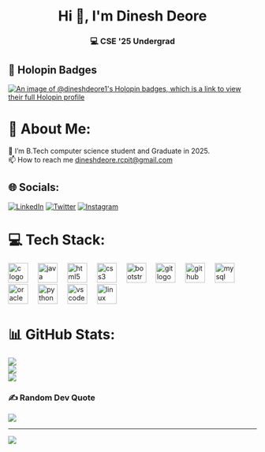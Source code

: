 <h1 align="center">Hi 👋, I'm Dinesh Deore</h1>
<h3 align="center">💻 CSE '25 Undergrad </h3>

<p align="left">
</p>

## 🌟 Holopin Badges
[![An image of @dineshdeore1's Holopin badges, which is a link to view their full Holopin profile](https://holopin.me/dineshdeore1)](https://holopin.io/@dineshdeore1)

# 💫 About Me:
🔭 I’m B.Tech computer science student and Graduate in 2025.<br>📫 How to reach me dineshdeore.rcpit@gmail.com


## 🌐 Socials:
[![LinkedIn](https://img.shields.io/badge/LinkedIn-%230077B5.svg?logo=linkedin&logoColor=white)](https://linkedin.com/in/dinesh-deore11) [![Twitter](https://img.shields.io/badge/Twitter-%231DA1F2.svg?logo=Twitter&logoColor=white)](https://twitter.com/DineshD016) [![Instagram](https://img.shields.io/badge/Instagram-%23E4405F.svg?logo=Instagram&logoColor=white)](https://instagram.com/dinesh._deore)

# 💻 Tech Stack:
<div align="left">
  <img src="https://cdn.jsdelivr.net/gh/devicons/devicon/icons/c/c-original.svg" height="40" alt="c logo"  />
  <img width="12" />
  <img src="https://cdn.jsdelivr.net/gh/devicons/devicon/icons/java/java-original.svg" height="40" alt="java logo"  />
  <img width="12" />
  <img src="https://cdn.jsdelivr.net/gh/devicons/devicon/icons/html5/html5-original.svg" height="40" alt="html5 logo"  />
  <img width="12" />
  <img src="https://cdn.jsdelivr.net/gh/devicons/devicon/icons/css3/css3-original.svg" height="40" alt="css3 logo"  />
  <img width="12" />
  <img src="https://cdn.jsdelivr.net/gh/devicons/devicon/icons/bootstrap/bootstrap-original.svg" height="40" alt="bootstrap logo"  />
  <img width="12" />
  <img src="https://cdn.jsdelivr.net/gh/devicons/devicon/icons/git/git-original.svg" height="40" alt="git logo"  />
  <img width="12" />
  <img src="https://cdn.jsdelivr.net/gh/devicons/devicon/icons/github/github-original.svg" height="40" alt="github logo"  />
  <img width="12" />
  <img src="https://cdn.jsdelivr.net/gh/devicons/devicon/icons/mysql/mysql-original.svg" height="40" alt="mysql logo"  />
  <img width="12" />
  <img src="https://cdn.jsdelivr.net/gh/devicons/devicon/icons/oracle/oracle-original.svg" height="40" alt="oracle logo"  />
  <img width="12" />
  <img src="https://cdn.jsdelivr.net/gh/devicons/devicon/icons/python/python-original.svg" height="40" alt="python logo"  />
  <img width="12" />
  <img src="https://cdn.jsdelivr.net/gh/devicons/devicon/icons/vscode/vscode-original.svg" height="40" alt="vscode logo"  />
  <img width="12" />
  <img src="https://cdn.jsdelivr.net/gh/devicons/devicon/icons/linux/linux-original.svg" height="40" alt="linux logo"  />
</div>

###
# 📊 GitHub Stats:
![](https://github-readme-stats.vercel.app/api?username=dinesh-deore1&theme=dark&hide_border=false&include_all_commits=true&count_private=true)<br/>
![](https://github-readme-streak-stats.herokuapp.com/?user=dinesh-deore1&theme=dark&hide_border=false)<br/>
![](https://github-readme-stats.vercel.app/api/top-langs/?username=dinesh-deore1&theme=dark&hide_border=false&include_all_commits=true&count_private=true&layout=compact)

### ✍️ Random Dev Quote
![](https://quotes-github-readme.vercel.app/api?type=horizontal&theme=radical)

---
[![](https://visitcount.itsvg.in/api?id=dinesh-deore1&icon=0&color=0)](https://visitcount.itsvg.in)

<!-- Proudly created with GPRM ( https://gprm.itsvg.in ) -->


